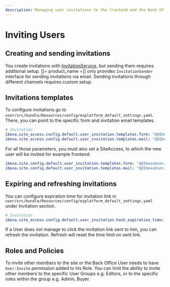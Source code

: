 ```yaml
---
description: Managing user invitations to the frontend and the Back Office.
---
```


# Inviting Users

## Creating and sending invitations

You create invitations with [InvitationService](https://github.com/ibexa/user/blob/main/src/lib/Invitation/InvitationService.php), but sending them requires additional setup.
[[= product_name =]] only provides `InvitationSender` interface for sending invitations via email.
Sending invitations through different channels requires custom setup.

## Invitations templates

To configure invitations go to `user/src/bundle/Resources/config/ezplatform_default_settings.yaml`.
There, you can point to the specific form and invitation email templates.

```yaml
# Invitation
ibexa.site_access.config.default.user_invitation.templates.form: "@@IbexaUser/invitation/form.html.twig"
ibexa.site_access.config.default.user_invitation.templates.mail: "@@IbexaUser/invitation/mail/user_invitation.html.twig"
```

For all those parameters, you must also set a SiteAccess, to which the new user will be invited for example frontend:

```yaml
ibexa.site.config.default.user_invitation.templates.form: "@@IbexaUser/invitation/site_user_form.html.twig"
ibexa.site.config.default.user_invitation.templates.mail: "@@IbexaUser/invitation/mail/site_user_invitation.html.twig"
```

## Expiring and refreshing invitations

You can configure expiration time for invitation link in `user/src/bundle/Resources/config/ezplatform_default_settings.yaml` under Invitation section.

```yaml
# Invitation
ibexa.site_access.config.default.user_invitation.hash_expiration_time: 'P2D'
```
If a User does not manage to click the invitation link sent to him, you can refresh the invitation.
Refresh will reset the time limit on sent link.

## Roles and Policies

To invite other members to the site or the Back Office User needs to have `User:Invite` permission added to his Role.
You can limit the ability to invite other members to the specific User Groups e.g. Editors, or to the specific roles within the group e.g. Admin, Buyer.
